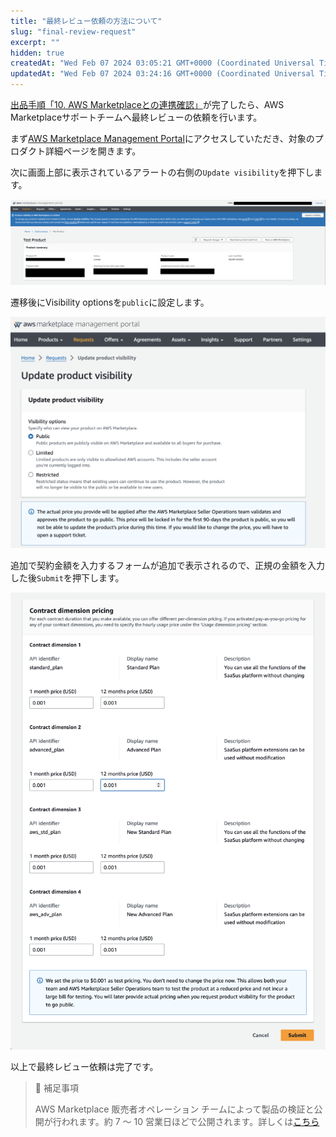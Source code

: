 ```yaml
---
title: "最終レビュー依頼の方法について"
slug: "final-review-request"
excerpt: ""
hidden: true
createdAt: "Wed Feb 07 2024 03:05:21 GMT+0000 (Coordinated Universal Time)"
updatedAt: "Wed Feb 07 2024 03:24:16 GMT+0000 (Coordinated Universal Time)"
---
```

[出品手順「10. AWS Marketplaceとの連携確認」](/docs/aws-marketplace-integration/aws-marketplace-integration)が完了したら、AWS Marketplaceサポートチームへ最終レビューの依頼を行います。

まず<a href="https://aws.amazon.com/marketplace/management/homepage" target="_blank">AWS Marketplace Management Portal</a>にアクセスしていただき、対象のプロダクト詳細ページを開きます。

次に画面上部に表示されているアラートの右側の`Update visibility`を押下します。

![final-review-request-1](/ja/img/aws-marketplace-integration/supplementary/final-review-request-1.png)

遷移後にVisibility optionsを`public`に設定します。

![final-review-request-2](/ja/img/aws-marketplace-integration/supplementary/final-review-request-2.png)


追加で契約金額を入力するフォームが追加で表示されるので、正規の金額を入力した後`Submit`を押下します。

![final-review-request-3](/ja/img/aws-marketplace-integration/supplementary/final-review-request-3.png)


以上で最終レビュー依頼は完了です。

> 📘 補足事項
> 
> AWS Marketplace 販売者オペレーション チームによって製品の検証と公開が行われます。約 7 ～ 10 営業日ほどで公開されます。詳しくは[こちら](https://docs.aws.amazon.com/marketplace/latest/userguide/product-submission.html#timing-and-expectations)
